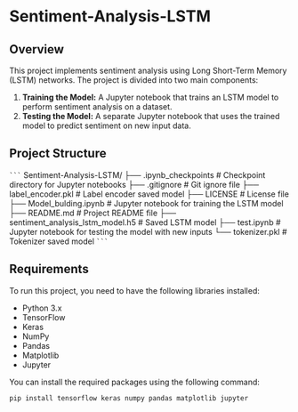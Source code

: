 # Sentiment-Analysis-LSTM

## Overview

This project implements sentiment analysis using Long Short-Term Memory (LSTM) networks. The project is divided into two main components:
1. **Training the Model:** A Jupyter notebook that trains an LSTM model to perform sentiment analysis on a dataset.
2. **Testing the Model:** A separate Jupyter notebook that uses the trained model to predict sentiment on new input data.

## Project Structure

` ``` `
Sentiment-Analysis-LSTM/
├── .ipynb_checkpoints     # Checkpoint directory for Jupyter notebooks
├── .gitignore                       # Git ignore file
├── label_encoder.pkl                # Label encoder saved model
├── LICENSE                          # License file
├── Model_bulding.ipynb              # Jupyter notebook for training the LSTM model
├── README.md                        # Project README file
├── sentiment_analysis_lstm_model.h5 # Saved LSTM model
├── test.ipynb                       # Jupyter notebook for testing the model with new inputs
└── tokenizer.pkl                    # Tokenizer saved model
` ``` `

## Requirements

To run this project, you need to have the following libraries installed:

- Python 3.x
- TensorFlow
- Keras
- NumPy
- Pandas
- Matplotlib
- Jupyter

You can install the required packages using the following command:

```bash
pip install tensorflow keras numpy pandas matplotlib jupyter
